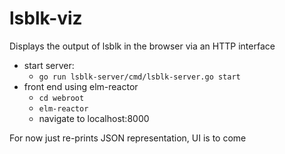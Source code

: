 # lsblk-viz

Displays the output of lsblk in the browser via an HTTP interface

* start server:
  * `go run lsblk-server/cmd/lsblk-server.go start`
* front end using elm-reactor
  * `cd webroot`
  * `elm-reactor`
  * navigate to localhost:8000


For now just re-prints JSON representation, UI is to come
